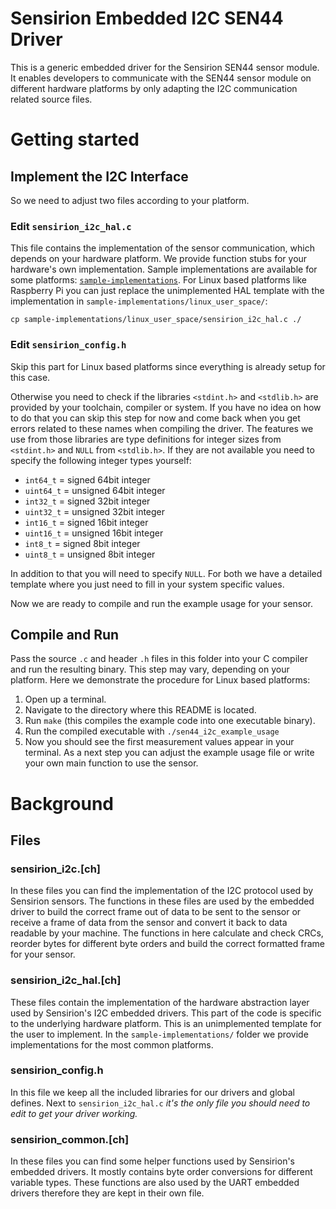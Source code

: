 # Sensirion Embedded I2C SEN44 Driver

This is a generic embedded driver for the Sensirion SEN44 sensor module.
It enables developers to communicate with the SEN44 sensor module on different hardware platforms by only adapting the I2C communication related source files.

# Getting started

## Implement the I2C Interface

So we need to adjust two files according to your platform.

### Edit `sensirion_i2c_hal.c`

This file contains the implementation of the sensor communication, which
depends on your hardware platform. We provide function stubs for your
hardware's own implementation.
Sample implementations are available for some platforms:
[`sample-implementations`](sample-implementations). For Linux based platforms
like Raspberry Pi you can just replace the unimplemented HAL template with the
implementation in `sample-implementations/linux_user_space/`:

```
cp sample-implementations/linux_user_space/sensirion_i2c_hal.c ./
```

### Edit `sensirion_config.h`

Skip this part for Linux based platforms since everything is already setup for
this case.

Otherwise you need to check if the libraries `<stdint.h>` and `<stdlib.h>` are
provided by your toolchain, compiler or system. If you have no idea on how to
do that you can skip this step for now and come back when you get errors
related to these names when compiling the driver.
The features we use from those libraries are type definitions for integer sizes
from `<stdint.h>` and `NULL` from `<stdlib.h>`. If they are not available you
need to specify the following integer types yourself:

* `int64_t` = signed 64bit integer
* `uint64_t` = unsigned 64bit integer
* `int32_t` = signed 32bit integer
* `uint32_t` = unsigned 32bit integer
* `int16_t` = signed 16bit integer
* `uint16_t` = unsigned 16bit integer
* `int8_t` = signed 8bit integer
* `uint8_t` = unsigned 8bit integer

In addition to that you will need to specify `NULL`. For both we have a
detailed template where you just need to fill in your system specific values.

Now we are ready to compile and run the example usage for your sensor.

## Compile and Run

Pass the source `.c` and header `.h` files in this folder into your C compiler
and run the resulting binary. This step may vary, depending on your platform.
Here we demonstrate the procedure for Linux based platforms:

1. Open up a terminal.
2. Navigate to the directory where this README is located.
3. Run `make` (this compiles the example code into one executable binary).
4. Run the compiled executable with `./sen44_i2c_example_usage`
5. Now you should see the first measurement values appear in your terminal. As
   a next step you can adjust the example usage file or write your own main
   function to use the sensor.

# Background

## Files

### sensirion\_i2c.[ch]

In these files you can find the implementation of the I2C protocol used by
Sensirion sensors. The functions in these files are used by the embedded driver
to build the correct frame out of data to be sent to the sensor or receive a
frame of data from the sensor and convert it back to data readable by your
machine. The functions in here calculate and check CRCs, reorder bytes for
different byte orders and build the correct formatted frame for your sensor.

### sensirion\_i2c\_hal.[ch]

These files contain the implementation of the hardware abstraction layer used
by Sensirion's I2C embedded drivers. This part of the code is specific to the
underlying hardware platform. This is an unimplemented template for the user to
implement. In the `sample-implementations/` folder we provide implementations
for the most common platforms.

### sensirion\_config.h

In this file we keep all the included libraries for our drivers and global
defines. Next to `sensirion_i2c_hal.c` *it's the only file you should need to
edit to get your driver working.*

### sensirion\_common.[ch]

In these files you can find some helper functions used by Sensirion's embedded
drivers. It mostly contains byte order conversions for different variable
types. These functions are also used by the UART embedded drivers therefore
they are kept in their own file.
